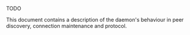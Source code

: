 TODO

This document contains a description of the daemon's behaviour in peer discovery, connection maintenance and protocol.
